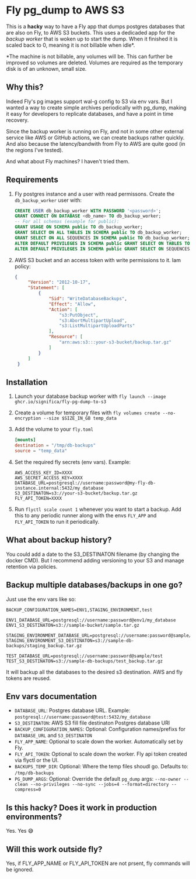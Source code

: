 # Fly pg_dump to AWS S3

This is a **hacky** way to have a Fly app that dumps postgres databases that are also on Fly, to AWS S3 buckets.
This uses a dedicaded app for the *backup worker* that is woken up to start the dump. When it finished it is scaled back to 0, meaning it is not billable when idle*.

*The machine is not billable, any volumes will be. This can further be improved so volumes are deleted. Volumes are required as the temporary disk is of an unknown, small size.


## Why this?

Indeed Fly's pg images support wal-g config to S3 via env vars. But I wanted a way to create simple archives periodically with pg_dump, making it easy for developers to replicate databases, and have a point in time recovery.

Since the backup worker is running on Fly, and not in some other external service like AWS or GitHub actions, we can create backups rather quickly. And also because the latency/bandwith from Fly to AWS are quite good (in the regions I've tested).

And what about Fly machines? I haven't tried them.

## Requirements

1. Fly postgres instance and a user with read permissons.
   Create the `db_backup_worker` user with:
    ```sql
    CREATE USER db_backup_worker WITH PASSWORD '<password>';
    GRANT CONNECT ON DATABASE <db_name> TO db_backup_worker;
    -- For all schemas (example for public):
    GRANT USAGE ON SCHEMA public TO db_backup_worker;
    GRANT SELECT ON ALL TABLES IN SCHEMA public TO db_backup_worker;
    GRANT SELECT ON ALL SEQUENCES IN SCHEMA public TO db_backup_worker;
    ALTER DEFAULT PRIVILEGES IN SCHEMA public GRANT SELECT ON TABLES TO db_backup_worker;
    ALTER DEFAULT PRIVILEGES IN SCHEMA public GRANT SELECT ON SEQUENCES TO db_backup_worker;
    ```

2. AWS S3 bucket and an access token with write permissions to it.
   Iam policy:
   ```json
   {
        "Version": "2012-10-17",
        "Statement": [
            {
                "Sid": "WriteDatabaseBackups",
                "Effect": "Allow",
                "Action": [
                    "s3:PutObject",
                    "s3:AbortMultipartUpload",
                    "s3:ListMultipartUploadParts"
                ],
                "Resource": [
                    "arn:aws:s3:::your-s3-bucket/backup.tar.gz"
                ]
            }
        ]
    }
   ```


## Installation

1. Launch your database backup worker with `fly launch --image ghcr.io/significa/fly-pg-dump-to-s3`

2. Create a volume for temporary files with `fly volumes create --no-encryption --size $SIZE_IN_GB temp_data`

3. Add the volume to your `fly.toml`
    ```toml
    [mounts]
    destination = "/tmp/db-backups"
    source = "temp_data"
    ```

4. Set the required fly secrets (env vars). Example:
    ```env
    AWS_ACCESS_KEY_ID=XXXX
    AWS_SECRET_ACCESS_KEY=XXXX
    DATABASE_URL=postgresql://username:password@my-fly-db-instance.internal:5432/my_database
    S3_DESTINATON=s3://your-s3-bucket/backup.tar.gz
    FLY_API_TOKEN=XXXX
    ```

5. Run `flyctl scale count 1` whenever you want to start a backup. Add this to any periodic runner along with the envs `FLY_APP` and `FLY_API_TOKEN` to run it periodically.


## What about backup history?

You could add a date to the S3_DESTINATON filename (by changing the docker CMD). But I recommend adding versioning to your S3 and manage retention via policies.


## Backup multiple databases/backups in one go?

Just use the env vars like so:

```env
BACKUP_CONFIGURATION_NAMES=ENV1,STAGING_ENVIRONMENT,test

ENV1_DATABASE_URL=postgresql://username:password@env1/my_database
ENV1_S3_DESTINATON=s3://sample-bucket/sample.tar.gz

STAGING_ENVIRONMENT_DATABASE_URL=postgresql://username:password@sample/staging
STAGING_ENVIRONMENT_S3_DESTINATON=s3://sample-db-backups/staging_backup.tar.gz

TEST_DATABASE_URL=postgresql://username:password@sample/test
TEST_S3_DESTINATON=s3://sample-db-backups/test_backup.tar.gz
```

It will backup all the databases to the desired s3 destination. AWS and fly tokens are reused.

## Env vars documentation

- `DATABASE_URL`: Postgres database URL. Example: `postgresql://username:password@test:5432/my_database`
- `S3_DESTINATON`: AWS S3 fill file destinaton Postgres database URl
- `BACKUP_CONFIGURATION_NAMES`: Optional: Configuration names/prefixs for `DATABASE_URL` and `S3_DESTINATON`
- `FLY_APP_NAME`:  Optional to scale down the worker. Automatically set by Fly.
- `FLY_API_TOKEN`: Optional to scale down the worker. Fly api token created via flyctl or the UI.
- `BACKUPS_TEMP_DIR`: Optional: Where the temp files shoudl go. Defaults to: `/tmp/db-backups`
- `PG_DUMP_ARGS`: Optional: Override the default `pg_dump` args: `--no-owner --clean --no-privileges --no-sync --jobs=4 --format=directory --compress=0`

## Is this hacky? Does it work in production environments?

Yes. Yes :sweat_smile:

## Will this work outside fly?

Yes, if FLY_APP_NAME or FLY_API_TOKEN are not prsent, fly commands will be ignored.